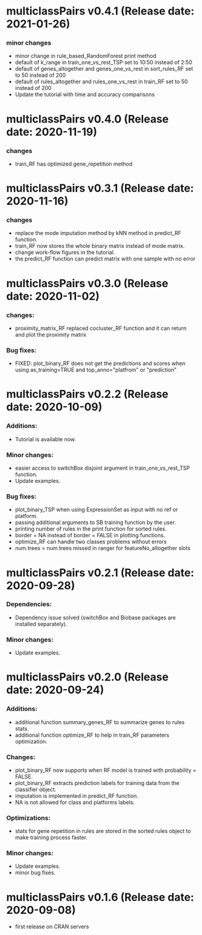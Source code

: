 # multiclassPairs v0.4.1 (Release date: 2021-01-26)

### minor changes 
* minor change in rule_based_RandomForest print method
* default of k_range in train_one_vs_rest_TSP set to 10:50 instead of 2:50
* default of genes_altogether and genes_one_vs_rest in sort_rules_RF set to 50 instead of 200
* default of rules_altogether and rules_one_vs_rest in train_RF set to 50 instead of 200
* Update the tutorial with time and accuracy comparisons

# multiclassPairs v0.4.0 (Release date: 2020-11-19)

### changes
* train_RF has optimized gene_repetition method

# multiclassPairs v0.3.1 (Release date: 2020-11-16)

### changes
* replace the mode imputation method by kNN method in predict_RF function.
* train_RF now stores the whole binary matrix instead of mode matrix.
* change work-flow figures in the tutorial.
* the predict_RF function can predict matrix with one sample with no error


# multiclassPairs v0.3.0 (Release date: 2020-11-02)

### changes:
* proximity_matrix_RF replaced cocluster_RF function and it can return and plot the proximity matrix

### Bug fixes:
* FIXED: plot_binary_RF does not get the predictions and scores when using as_training=TRUE and top_anno="platfrom" or "prediction"

# multiclassPairs v0.2.2 (Release date: 2020-10-09)

### Additions:
* Tutorial is available now.

### Minor changes:
* easier access to switchBox disjoint argument in train_one_vs_rest_TSP function.
* Update examples.

### Bug fixes:
* plot_binary_TSP when using ExpressionSet as input with no ref or platform.
* passing additional arguments to SB training function by the user.
* printing number of rules in the print function for sorted rules.
* border = NA instead of border = FALSE in plotting functions.
* optimize_RF can handle two classes problems without errors
* num.trees = num.trees missed in ranger for featureNo_altogether slots


# multiclassPairs v0.2.1 (Release date: 2020-09-28)

### Dependencies:

* Dependency issue solved (switchBox and Biobase packages are installed separately).

### Minor changes:
* Update examples.


# multiclassPairs v0.2.0 (Release date: 2020-09-24)

### Additions:

* additional function summary_genes_RF to summarize genes to rules stats.
* additional function optimize_RF to help in train_RF parameters optimization.

### Changes:

* plot_binary_RF now supports when RF model is trained with probability = FALSE.
* plot_binary_RF extracts prediction labels for training data from the classifier object.
* imputation is implemented in predict_RF function.
* NA is not allowed for class and platforms labels.

### Optimizations:

* stats for gene repetition in rules are stored in the sorted rules object to make training process faster.

### Minor changes:
* Update examples.
* minor bug fixes.



# multiclassPairs v0.1.6 (Release date: 2020-09-08)

* first release on CRAN servers
